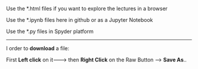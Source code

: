 
Use the *.html files if you want to explore the lectures in a browser

Use the *.ipynb files here in github or as a Jupyter Notebook

Use the *.py files in Spyder platform

----------------------------------------------------------------------------------

I order to **download** a file:

First **Left click** on it---> then **Right Click** on the Raw Button --> **Save As**..
